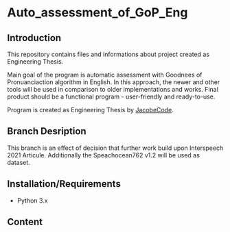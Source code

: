 # Auto_assessment_of_GoP_Eng

## Introduction
This repository contains files and informations about project created as Engineering Thesis. 

Main goal of the program is automatic assessment with Goodnees of Pronuanciaction algorithm in English. In this approach, the newer and other tools will be used in comparison to older implementations and works. Final product should be a functional program - user-friendly and ready-to-use.

Program is created as Engineering Thesis by [JacobeCode](https://github.com/JacobeCode).

## Branch Desription

This branch is an effect of decision that further work build upon Interspeech 2021 Articule.
Additionally the Speachocean762 v1.2 will be used as dataset.

## Installation/Requirements

- Python 3.x

## Content

